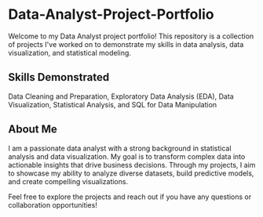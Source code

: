# Data-Analyst-Project-Portfolio
Welcome to my Data Analyst project portfolio! This repository is a collection of projects I've worked on to demonstrate my skills in data analysis, data visualization, and statistical modeling. 
## Skills Demonstrated
Data Cleaning and Preparation,
Exploratory Data Analysis (EDA),
Data Visualization,
Statistical Analysis, and
SQL for Data Manipulation
## About Me
I am a passionate data analyst with a strong background in statistical analysis and data visualization. My goal is to transform complex data into actionable insights that drive business decisions. Through my projects, I aim to showcase my ability to analyze diverse datasets, build predictive models, and create compelling visualizations.

Feel free to explore the projects and reach out if you have any questions or collaboration opportunities!

